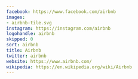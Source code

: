 ```yaml
---
facebook: https://www.facebook.com/airbnb
images:
- airbnb-tile.svg
instagram: https://instagram.com/airbnb
logohandle: airbnb
skipped: 0
sort: airbnb
title: Airbnb
twitter: airbnb
website: https://www.airbnb.com/
wikipedia: https://en.wikipedia.org/wiki/Airbnb
---
```

